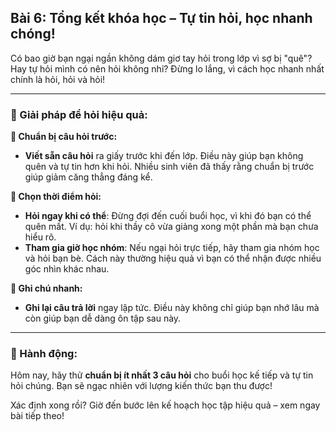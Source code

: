 ## Bài 6: Tổng kết khóa học – Tự tin hỏi, học nhanh chóng!

Có bao giờ bạn ngại ngần không dám giơ tay hỏi trong lớp vì sợ bị "quê"? Hay tự hỏi mình có nên hỏi không nhỉ? Đừng lo lắng, vì cách học nhanh nhất chính là hỏi, hỏi và hỏi!

---

### 📌 Giải pháp để hỏi hiệu quả:

**🔹 Chuẩn bị câu hỏi trước:**
- **Viết sẵn câu hỏi** ra giấy trước khi đến lớp. Điều này giúp bạn không quên và tự tin hơn khi hỏi. Nhiều sinh viên đã thấy rằng chuẩn bị trước giúp giảm căng thẳng đáng kể.

**🔹 Chọn thời điểm hỏi:**
- **Hỏi ngay khi có thể**: Đừng đợi đến cuối buổi học, vì khi đó bạn có thể quên mất. Ví dụ: hỏi khi thầy cô vừa giảng xong một phần mà bạn chưa hiểu rõ.
- **Tham gia giờ học nhóm**: Nếu ngại hỏi trực tiếp, hãy tham gia nhóm học và hỏi bạn bè. Cách này thường hiệu quả vì bạn có thể nhận được nhiều góc nhìn khác nhau.

**🔹 Ghi chú nhanh:**
- **Ghi lại câu trả lời** ngay lập tức. Điều này không chỉ giúp bạn nhớ lâu mà còn giúp bạn dễ dàng ôn tập sau này.

---

### 🚀 Hành động:

Hôm nay, hãy thử **chuẩn bị ít nhất 3 câu hỏi** cho buổi học kế tiếp và tự tin hỏi chúng. Bạn sẽ ngạc nhiên với lượng kiến thức bạn thu được!

Xác định xong rồi? Giờ đến bước lên kế hoạch học tập hiệu quả – xem ngay bài tiếp theo!